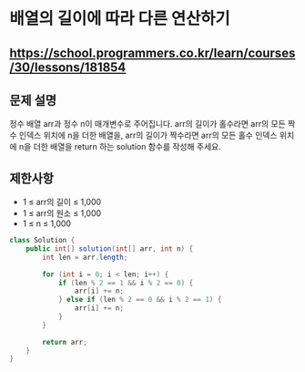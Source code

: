 # 배열의 길이에 따라 다른 연산하기
https://school.programmers.co.kr/learn/courses/30/lessons/181854
---
## 문제 설명
정수 배열 arr과 정수 n이 매개변수로 주어집니다. arr의 길이가 홀수라면 arr의 모든 짝수 인덱스 위치에 n을 더한 배열을, arr의 길이가 짝수라면 arr의 모든 홀수 인덱스 위치에 n을 더한 배열을 return 하는 solution 함수를 작성해 주세요.

## 제한사항
+ 1 ≤ arr의 길이 ≤ 1,000
+ 1 ≤ arr의 원소 ≤ 1,000
+ 1 ≤ n ≤ 1,000
```java
class Solution {
    public int[] solution(int[] arr, int n) {
        int len = arr.length;
        
        for (int i = 0; i < len; i++) {
            if (len % 2 == 1 && i % 2 == 0) {
                arr[i] += n;
            } else if (len % 2 == 0 && i % 2 == 1) {
                arr[i] += n;
            }
        }
        
        return arr;
    }
}
```